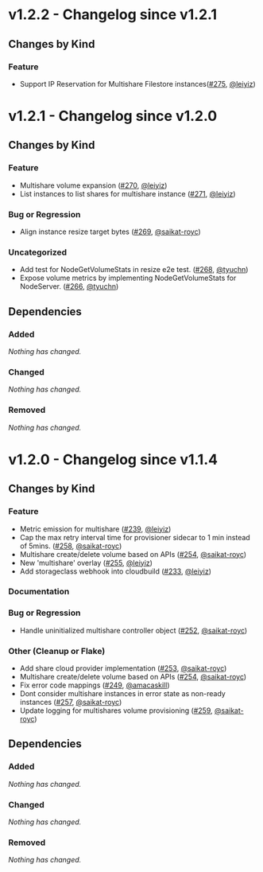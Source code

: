 
# v1.2.2 - Changelog since v1.2.1

## Changes by Kind

### Feature
- Support IP Reservation for Multishare Filestore instances([#275](https://github.com/kubernetes-sigs/gcp-filestore-csi-driver/pull/275), [@leiyiz](https://github.com/leiyiz))


# v1.2.1 - Changelog since v1.2.0


## Changes by Kind

### Feature
- Multishare volume expansion ([#270](https://github.com/kubernetes-sigs/gcp-filestore-csi-driver/pull/270), [@leiyiz](https://github.com/leiyiz))
- List instances to list shares for multishare instance ([#271](https://github.com/kubernetes-sigs/gcp-filestore-csi-driver/pull/271), [@leiyiz](https://github.com/leiyiz))

### Bug or Regression

- Align instance resize target bytes ([#269](https://github.com/kubernetes-sigs/gcp-filestore-csi-driver/pull/269), [@saikat-royc](https://github.com/saikat-royc))

### Uncategorized

- Add test for NodeGetVolumeStats in resize e2e test. ([#268](https://github.com/kubernetes-sigs/gcp-filestore-csi-driver/pull/268), [@tyuchn](https://github.com/tyuchn))
- Expose volume metrics by implementing NodeGetVolumeStats for NodeServer. ([#266](https://github.com/kubernetes-sigs/gcp-filestore-csi-driver/pull/266), [@tyuchn](https://github.com/tyuchn))

## Dependencies

### Added
_Nothing has changed._

### Changed
_Nothing has changed._

### Removed
_Nothing has changed._

# v1.2.0 - Changelog since v1.1.4

## Changes by Kind

### Feature

- Metric emission for multishare ([#239](https://github.com/kubernetes-sigs/gcp-filestore-csi-driver/pull/239), [@leiyiz](https://github.com/leiyiz))
- Cap the max retry interval time for provisioner sidecar to 1 min instead of 5mins. ([#258](https://github.com/kubernetes-sigs/gcp-filestore-csi-driver/pull/258), [@saikat-royc](https://github.com/saikat-royc))
- Multishare create/delete volume based on APIs ([#254](https://github.com/kubernetes-sigs/gcp-filestore-csi-driver/pull/254), [@saikat-royc](https://github.com/saikat-royc))
- New 'multishare' overlay ([#255](https://github.com/kubernetes-sigs/gcp-filestore-csi-driver/pull/255), [@leiyiz](https://github.com/leiyiz))
- Add storageclass webhook into cloudbuild ([#233](https://github.com/kubernetes-sigs/gcp-filestore-csi-driver/pull/233), [@leiyiz](https://github.com/leiyiz))

### Documentation

### Bug or Regression

- Handle uninitialized multishare controller object ([#252](https://github.com/kubernetes-sigs/gcp-filestore-csi-driver/pull/252), [@saikat-royc](https://github.com/saikat-royc))

### Other (Cleanup or Flake)

- Add share cloud provider implementation ([#253](https://github.com/kubernetes-sigs/gcp-filestore-csi-driver/pull/253), [@saikat-royc](https://github.com/saikat-royc))
- Multishare create/delete volume based on APIs ([#254](https://github.com/kubernetes-sigs/gcp-filestore-csi-driver/pull/254), [@saikat-royc](https://github.com/saikat-royc))
- Fix error code mappings ([#249](https://github.com/kubernetes-sigs/gcp-filestore-csi-driver/pull/249), [@amacaskill](https://github.com/amacaskill))
- Dont consider multishare instances in error state as non-ready instances ([#257](https://github.com/kubernetes-sigs/gcp-filestore-csi-driver/pull/257), [@saikat-royc](https://github.com/saikat-royc))
- Update logging for multishares volume provisioning ([#259](https://github.com/kubernetes-sigs/gcp-filestore-csi-driver/pull/259), [@saikat-royc](https://github.com/saikat-royc))

## Dependencies

### Added
_Nothing has changed._

### Changed
_Nothing has changed._

### Removed
_Nothing has changed._
